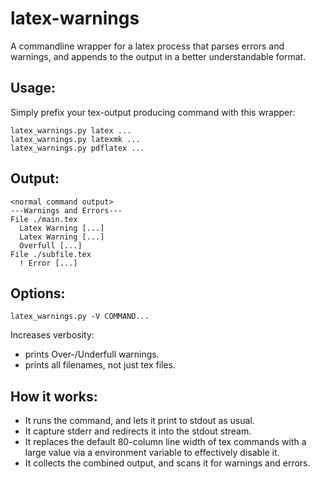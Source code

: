 # latex-warnings
A commandline wrapper for a latex process that parses errors and warnings,
and appends to the output in a better understandable format.

## Usage:

Simply prefix your tex-output producing command with this wrapper:

```
latex_warnings.py latex ...
latex_warnings.py latexmk ...
latex_warnings.py pdflatex ...
```

## Output:

```
<normal command output>
---Warnings and Errors---
File ./main.tex
  Latex Warning [...]
  Latex Warning [...]
  Overfull [...]
File ./subfile.tex
  ! Error [...]
```

## Options:

```
latex_warnings.py -V COMMAND...
```

Increases verbosity:

- prints Over-/Underfull warnings.
- prints all filenames, not just tex files.


## How it works:

- It runs the command, and lets it print to stdout as usual.
- It capture stderr and redirects it into the stdout stream.
- It replaces the default 80-column line width of tex commands with a large value via a environment variable to effectively disable it.
- It collects the combined output, and scans it for warnings and errors.
